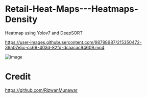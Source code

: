 # Retail-Heat-Maps---Heatmaps-Density
Heatmap using Yolov7 and DeepSORT


https://user-images.githubusercontent.com/98788987/215350472-39a07e5c-cc69-403d-82fd-dcaacac94609.mp4

![image](https://user-images.githubusercontent.com/98788987/222092719-a247967e-80bc-45f2-bedd-b5a9f3df55e0.png)

# Credit

https://github.com/RizwanMunawar
